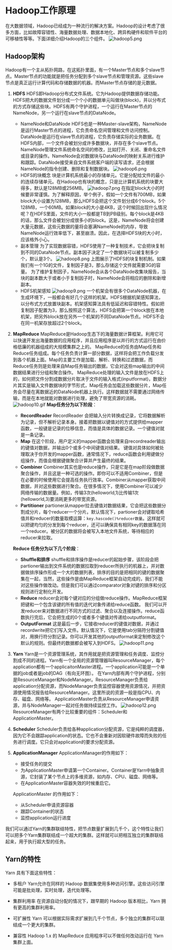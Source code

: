# Hadoop工作原理

在大数据领域，Hadoop已经成为一种流行的解决方案。Hadoop的设计考虑了很多方面，比如故障容错性、海量数据处理、数据本地化、跨异构硬件和软件平台的可移植性等等。下面详细介绍Hadoop的三个组件。
![hadoop5.png](0_images/hadoop5.png)

## Hadoop架构

Hadoop有一个主从拓扑网路，在这拓扑里面，有一个Master节点和多个slave节点。Master节点的功能就是把任务分配到多个slave节点和管理资源。这些slave节点是真正运行计算代码和存储数据的机器。而Master节点存储的是元数据。

1. **HDFS**
   HDFS即Hadoop分布式文件系统。它为Hadoop提供数据存储功能。HDFS把大的数据文件划分成一个个小的数据单元叫做块(block)，并以分布式的方式存储这些块。HDFS有两个守护进程，一个运行在Master节点的NameNode，另一个运行在slave节点的DataNode。
   - NameNode和DataNode
        HDFS也是一种Master-slave架构，NameNode是运行Master节点的进程，它负责命名空间管理和文件访问控制。DataNode是运行在slave节点的进程，它负责存储实际的业务数据。在HDFS内部，一个文件会被划分成许多数据块，并存在多个slave节点。NameNode管理文件系统命名空间的修改，比如打开、关闭、重命名文件或目录的操作。NameNode会对数据块与DataNode的映射关系进行维护和跟踪。DataNode接受来自文件系统客户端的读写请求，还会根据NameNode的指令创建、删除和复制数据块。
        ![hadoop6.png](0_images/hadoop6.png)
   - HDFS的块概念
        块是计算机系统最小的存储单元。它是分配给文件的最小的连续存储单元。在Hadoop也有块的概念，只是比计算机系统的块要大得多，默认是128MB或256MB。
        ![hadoop7.png](0_images/hadoop7.png)
        在指定block大小的时候要非常谨慎。为了解释原因，举个例子，假如一个文件有700MB，如果block大小设置为128MB，那么HDFS会把这个文件划分成6个block。5个128MB，一个60MB。如果block的大小是4KB，这个时候回出现什么情况呢？在HDFS里面，文件的大小一般都是TB到PB级别。每个block是4KB的话，那么文件会被划分成很多小的block。这是，NameNode将会创建大量元数据，这些元数据的量将会塞满NameNode的内存，导致NameNode运行效率低下，甚至崩溃。因此，在选择HDFS块的大小时，应该格外小心。
   - 副本管理
        为了实现数据容错，HDFS使用了一种复制技术，它会把块复制到不同的DataNode节点。副本因子决定了一个数据块可以被复制多少个，默认是3个。
        ![hadoop8.png](0_images/hadoop8.png)
        上图展示了HDFS的块复制机制。如果我们有一个1G的文件，复制因子是3，那么存储这个文件就需要3G的容量。
        为了维护复制因子，NameNode会从各个DataNode收集块报告，当块的副本数大于或者小于复制因子时，NameNode会将相应的删除和新增副本。
   - HDFS机架感知
        ![hadoop9.png](0_images/hadoop9.png)
        一个机架会有很多个DataNode机器，在生成环境下，一般都会有好几个这样的机架。HDFS根据机架感知算法，以分布式方式放置块副本。机架感知算法具有低延迟和容错特性。假如把复制因子配置为3，那么按照这个算法，HDFS会把第一个block放在本地机架，把另外block放在另外一个机架的不同DataNode节点。HDFS不会在同一机架存放超过2个block。
2. **MapReduce**
   MapReduce是Hadoop生态下的海量数据计算框架。利用它可以快速开发出海量数据的应用程序，并且应用程序是以并行的方式运行在由价格低廉的机器组成的大规模集群之上的。
   MapReduce的任务由Map任务和Reduce任务组成。每个任务负责计算一部分数据，这样将会把工作负载分发到各个机器上面。Map的主要工作是加载、解析、转换和过滤数据，而Reduce任务则是处理来自Map任务输出的数据，它会对这些map输出的中间数据结果进行分组和聚合操作。
   MapReduce处理的输入文件是放在HDFS上的，如何把文件分割成数据分片取决于文件的输入格式(inputformat)，数据分片其实是输入文件数据块的字节形式，Map任务会加载这些数据分片，Map任务会尽量在离数据近的DataNode机器上执行。这样数据就不需要通过网络传输，而是在本地就能对数据进行处理，避免了带宽资源的消耗。
   ![hadoop10.gif](0_images/hadoop10.gif)
   **Map任务分为以下阶段**：
      - **RecordReader**
           RecordReader 会把输入分片转换成记录，它将数据解析为记录，但不解析记录本身。接着把数据以键值对的方式提供给mapper函数，一般键是记录的位移信息，而值是具体的数据记录。一个键值对就是一条记录。
      - **Map**
           在这个阶段，用户定义的mapper函数会处理来自recordreader输出的键值对数据，并输出0个或多个中间键值对结果。
           键值对具体如何被处理取决于你开发的mapper函数，通常情况下，reduce函数会利用键做分组操作，而值会根据键做聚合计算并产生最终的结果。
      - **Combiner**
           Combiner其实也是reduce操作，只是它是在map阶段做数据聚合操作，并且这是一种可选的操作。即你可以不适用Combiner，但是在必要的时候使用它会提高任务执行效率。Combiner从mapper获取中间数据，并对这些数据进行聚合。在很多情况下，使用Combiner可以减少网络传输的数据量。例如，传输3次(helloworld,1)比传输1次(helloworld,3)要消耗更多的带宽资源。
      - **Partitioner**
           partioner从mapper拉去键值对数据结果，它会把这些数据分割成分片，每个reducer一个分片。默认情况下，partioner会对键取哈希值并和reducer的数量取模运算：`key.hascode()%reducer数量`。这样就可以把键均匀的分发到每个reducer，还可以确保具有相同key的数据落在同一个reducer。被分区的数据将会被写入本地文件系统，等待相应的reducer来拉取。

   **Reduce 任务分为以下几个阶段**：
      - **Shuffle和排序**
           shuffle和排序操作是reducer的起始步骤，该阶段会把partioner输出到文件系统的数据拉取到reducer所执行的机器上，并对数据做排序操作形成一个大的数据列表，排序的目的是把相同的键的数据聚集在一起，当然，这些操作是由MapReduce框架自动完成的，我们不能对这些操作做改动。但是我们可以通过comparator对象对键的排序和分区规则进行定制化开发。
      - **Reduce**
           reducer会对每个键对应的分组做reduce操作。MapReduce框架把键和一个包含该键的所有值的迭代对象传递给reduce函数。
           我们可以开发reducer来对数据进行不同方式的过滤、聚合以及连接操作。reduce函数执行完后，它会把生成的0个或者多个键值对传递给outputformat。
      - **OutputFormat**
           这是最后一步，它接收reducer的键值对数据，并通过recordwrite把它们写入文件。默认情况下，它是使用tab分隔符分割键值对，用换行符分割记录。你可以开发其他的outputformat来定制修改这个默认的规则。但最终的数据都会被写入到HDFS。
           ![hadoop11.png](0_images/hadoop11.png)
3. **Yarn**
   Yarn是一个资源管理系统，其作用就是把资源管理和任务调度、监控分割成不同的进程。Yarn有一个全局的资源管理器叫ResourceManager，每个application都有一个applicaitonMaster进程。一个application可能是一个单据的job或者是job的DAG（有向无环图）。
   在Yarn内部有两个守护进程，分别是ResourceManager和NodeManager。ResourceManager负责给application分配资源，而NodeManager负责监控容器使用资源情况，并把资源使用情况报告给ResourceManager。这里所说的资源一般是指CPU、内存、磁盘、网络等。
   ApplicationMaster负责从ResourceManager申请资源，并与NodeManager一起对任务做持续监控工作。
   ![hadoop12.png](0_images/hadoop12.png)
   ResourceManager有两个比较重要的组件：Scheduler和ApplicationMaster。
4. **Scheduler**
   Scheduler负责给各种application分配资源，它是纯粹的调度器，因为它不会跟踪application的状态。它也不会重新对因软硬件故障而失败的任务进行调度。它只会对application的要求分配资源。
5. **ApplicationManager**
   ApplicationManager的作用如下：

   - 接受任务的提交
   - 为ApplicationMaster申请第一个Container。Container是Yarn中抽象资源，它封装了某个节点上的多维资源，如内存、CPU、磁盘、网络等。
   - 在ApplicationMaster容器失效的时候重启它。

   ApplicationMaster 的作用如下：

   - 从Scheduler申请资源容器
   - 跟踪Container的状态
   - 监控application运行进度

  我们可以通过Yarn的集群联结特性，把节点数量扩展到几千个，这个特性让我们可以把多个Yarn集群联结成一个超大的集群。这样就可以把相互独立的集群联结起来，用于执行超大型的任务。

## Yarn的特性

Yarn 具有下面这些特性：

- 多租户
Yarn允许在同样的 Hadoop 数据集使用多种访问引擎。这些访问引擎可能是批处理，实时处理，迭代处理等。

- 集群利用率
在资源自动分配的情况下，跟早期的 Hadoop 版本相比，Yarn 拥有更高的集群利用率。

- 可扩展性
Yarn 可以根据实际需求扩展到几千个节点，多个独立的集群可以联结成一个更大的集群。

- 兼容性
Hadoop 1.x 的 MapReduce 应用程序可以不做任何改动运行在 Yarn 集群上面。
